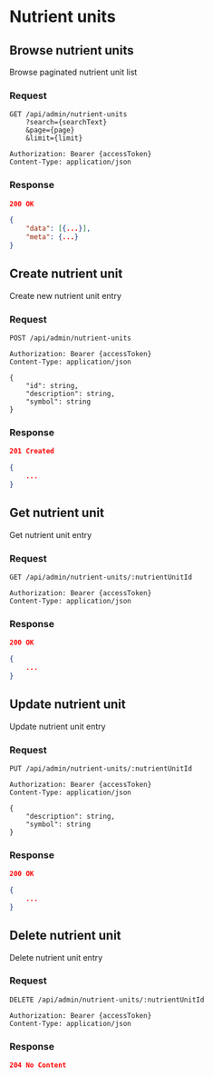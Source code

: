 # Nutrient units

## Browse nutrient units

Browse paginated nutrient unit list

### Request

```http
GET /api/admin/nutrient-units
    ?search={searchText}
    &page={page}
    &limit={limit}

Authorization: Bearer {accessToken}
Content-Type: application/json
```

### Response

```json
200 OK

{
    "data": [{...}],
    "meta": {...}
}
```

## Create nutrient unit

Create new nutrient unit entry

### Request

```http
POST /api/admin/nutrient-units

Authorization: Bearer {accessToken}
Content-Type: application/json

{
    "id": string,
    "description": string,
    "symbol": string
}
```

### Response

```json
201 Created

{
    ...
}
```

## Get nutrient unit

Get nutrient unit entry

### Request

```http
GET /api/admin/nutrient-units/:nutrientUnitId

Authorization: Bearer {accessToken}
Content-Type: application/json
```

### Response

```json
200 OK

{
    ...
}
```

## Update nutrient unit

Update nutrient unit entry

### Request

```http
PUT /api/admin/nutrient-units/:nutrientUnitId

Authorization: Bearer {accessToken}
Content-Type: application/json

{
    "description": string,
    "symbol": string
}
```

### Response

```json
200 OK

{
    ...
}
```

## Delete nutrient unit

Delete nutrient unit entry

### Request

```http
DELETE /api/admin/nutrient-units/:nutrientUnitId

Authorization: Bearer {accessToken}
Content-Type: application/json
```

### Response

```json
204 No Content
```
